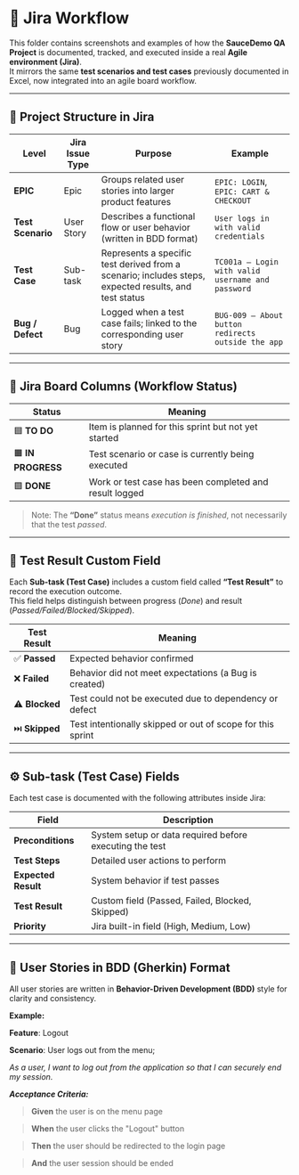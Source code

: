 # 🧭 Jira Workflow

This folder contains screenshots and examples of how the **SauceDemo QA Project** is documented, tracked, and executed inside a real **Agile environment (Jira)**.  
It mirrors the same **test scenarios and test cases** previously documented in Excel, now integrated into an agile board workflow.

---

## 🧩 Project Structure in Jira

| **Level** | **Jira Issue Type** | **Purpose** | **Example** |
|------------|---------------------|--------------|--------------|
| **EPIC** | Epic | Groups related user stories into larger product features | `EPIC: LOGIN`, `EPIC: CART & CHECKOUT` |
| **Test Scenario** | User Story | Describes a functional flow or user behavior (written in BDD format) | `User logs in with valid credentials` |
| **Test Case** | Sub-task | Represents a specific test derived from a scenario; includes steps, expected results, and test status | `TC001a – Login with valid username and password` |
| **Bug / Defect** | Bug | Logged when a test case fails; linked to the corresponding user story | `BUG-009 – About button redirects outside the app` |

---

## 🧱 Jira Board Columns (Workflow Status)

| **Status** | **Meaning** |
|-------------|-------------|
| 🟦 **TO DO** | Item is planned for this sprint but not yet started |
| 🟧 **IN PROGRESS** | Test scenario or case is currently being executed |
| 🟩 **DONE** | Work or test case has been completed and result logged |

> Note: The **“Done”** status means *execution is finished*, not necessarily that the test *passed*.

---

## 🧪 Test Result Custom Field

Each **Sub-task (Test Case)** includes a custom field called **“Test Result”** to record the execution outcome.  
This field helps distinguish between progress (*Done*) and result (*Passed/Failed/Blocked/Skipped*).

| **Test Result** | **Meaning** |
|------------------|-------------|
| ✅ **Passed** | Expected behavior confirmed |
| ❌ **Failed** | Behavior did not meet expectations (a Bug is created) |
| ⚠️ **Blocked** | Test could not be executed due to dependency or defect |
| ⏭️ **Skipped** | Test intentionally skipped or out of scope for this sprint |

---

## ⚙️ Sub-task (Test Case) Fields

Each test case is documented with the following attributes inside Jira:

| **Field** | **Description** |
|------------|----------------|
| **Preconditions** | System setup or data required before executing the test |
| **Test Steps** | Detailed user actions to perform |
| **Expected Result** | System behavior if test passes |
| **Test Result** | Custom field (Passed, Failed, Blocked, Skipped) |
| **Priority** | Jira built-in field (High, Medium, Low) |

---

## 🧠 User Stories in BDD (Gherkin) Format

All user stories are written in **Behavior-Driven Development (BDD)** style for clarity and consistency.

**Example:**

**Feature**: Logout

**Scenario**: User logs out from the menu;

_As a user, I want to log out from the application so that I can securely end my session._

***Acceptance Criteria:***

>**Given** the user is on the menu page

>**When** the user clicks the "Logout" button

>**Then** the user should be redirected to the login page

>**And** the user session should be ended


